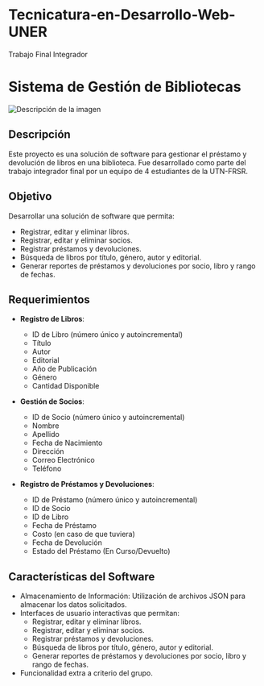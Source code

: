 # Tecnicatura-en-Desarrollo-Web-UNER
Trabajo Final Integrador
# Sistema de Gestión de Bibliotecas


![Descripción de la imagen](https://estudiantes.ucontinental.edu.pe/wp-content/uploads/2019/01/biblioteca-virtual-3.jpg)

## Descripción
Este proyecto es una solución de software para gestionar el préstamo y devolución de libros en una biblioteca. Fue desarrollado como parte del trabajo integrador final por un equipo de 4 estudiantes de la UTN-FRSR.

## Objetivo
Desarrollar una solución de software que permita:
- Registrar, editar y eliminar libros.
- Registrar, editar y eliminar socios.
- Registrar préstamos y devoluciones.
- Búsqueda de libros por título, género, autor y editorial.
- Generar reportes de préstamos y devoluciones por socio, libro y rango de fechas.

## Requerimientos
- **Registro de Libros**:
  - ID de Libro (número único y autoincremental)
  - Título
  - Autor
  - Editorial
  - Año de Publicación
  - Género
  - Cantidad Disponible

- **Gestión de Socios**:
  - ID de Socio (número único y autoincremental)
  - Nombre
  - Apellido
  - Fecha de Nacimiento
  - Dirección
  - Correo Electrónico
  - Teléfono

- **Registro de Préstamos y Devoluciones**:
  - ID de Préstamo (número único y autoincremental)
  - ID de Socio
  - ID de Libro
  - Fecha de Préstamo
  - Costo (en caso de que tuviera)
  - Fecha de Devolución
  - Estado del Préstamo (En Curso/Devuelto)

## Características del Software
- Almacenamiento de Información: Utilización de archivos JSON para almacenar los datos solicitados.
- Interfaces de usuario interactivas que permitan:
  - Registrar, editar y eliminar libros.
  - Registrar, editar y eliminar socios.
  - Registrar préstamos y devoluciones.
  - Búsqueda de libros por título, género, autor y editorial.
  - Generar reportes de préstamos y devoluciones por socio, libro y rango de fechas.
- Funcionalidad extra a criterio del grupo.

